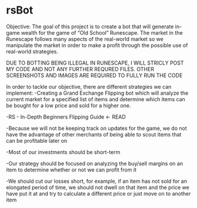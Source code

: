 # rsBot
Objective: The goal of this project is to create a bot that will generate in-game wealth for the game of “Old School” Runescape. 
The market in the Runescape follows many aspects of the real-world market so we manipulate the market in order to make a profit 
through the possible use of real-world strategies. 

DUE TO BOTTING BEING ILLEGAL IN RUNESCAPE, I WILL STRICLY POST MY CODE AND NOT ANY FURTHER REQURED FILES. 
OTHER SCREENSHOTS AND IMAGES ARE REQUIRED TO FULLY RUN THE CODE


In order to tackle our objective, there are different strategies we can implement:
-Creating a Grand Exchange Flipping bot which will analyze the current market for a specified list of items and 
determine which items can be bought for a low price and sold for a higher one.

-RS - In-Depth Beginners Flipping Guide <- READ

-Because we will not be keeping track on updates for the game, we do not have the advantage 
of other merchants of being able to scout items that can be profitable later on

-Most of our investments should be short-term

-Our strategy should be focused on analyzing the buy/sell margins on an item to determine whether or not we can profit from it

-We should cut our losses short, for example, if an item has not sold for an elongated period of time, we should not dwell on that item and the price we have put it at and try to calculate a different price or just move on to another item
